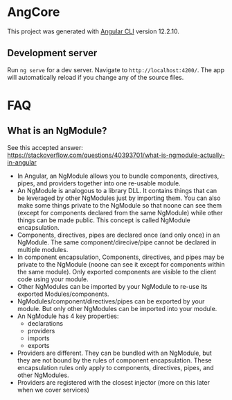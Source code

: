 # AngCore

This project was generated with [Angular CLI](https://github.com/angular/angular-cli) version 12.2.10.

## Development server

Run `ng serve` for a dev server. Navigate to `http://localhost:4200/`. The app will automatically reload if you change any of the source files.

# FAQ

## What is an NgModule?
See this accepted answer:
https://stackoverflow.com/questions/40393701/what-is-ngmodule-actually-in-angular

- In Angular, an NgModule allows you to bundle components, directives, pipes, and providers together into one re-usable module.
- An NgModule is analogous to a library DLL. It contains things that can be leveraged by other NgModules just by importing them. You can also make some things private to the NgModule so that noone can see them (except for components declared from the same NgModule) while other things can be made public.  This concept is called NgModule encapsulation.
- Components, directives, pipes are declared once (and only once) in an NgModule. The same component/direcive/pipe cannot be declared in multiple modules.
- In component encapsulation, Components, directives, and pipes may be private to the NgModule (noone can see it except for components within the same module). Only exported components are visible to the client code using your module.
- Other NgModules can be imported by your NgModule to re-use its exported Modules/components.
- NgModules/component/directives/pipes can be exported by your module.  But only other NgModules can be imported into your module.
- An NgModule has 4 key properties: 
    - declarations
    - providers
    - imports
    - exports 
- Providers are different. They can be bundled with an NgModule, but they are not bound by the rules of component encapsulation.  These encapsulation rules only apply to components, directives, pipes, and other NgModules.
- Providers are registered with the closest injector (more on this later when we cover services)
